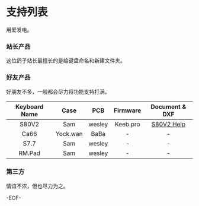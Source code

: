 # 支持列表

用爱发电。

### 站长产品

这位鸽子站长最擅长的是给键盘命名和新建文件夹。

### 好友产品

好朋友不多，一般都会尽力将功能支持打满。

| Keyboard Name |   Case   |   PCB  | Firmware |       Document & DXF       |
|:-------------:|:--------:|:------:|:--------:|:--------------------------:|
|     S80V2     |    Sam   | wesley | Keeb.pro | [S80V2 Help](/kb/s80v2.md) |
|      Ca66     | Yock.wan |  BaBa  |     -    |              -             |
|      S7.7     |    Sam   | wesley |     -    |              -             |
|     RM.Pad    |    Sam   | wesley |     -    |              -             |

### 第三方

情谊不浓，但也尽力为之。


-EOF-
